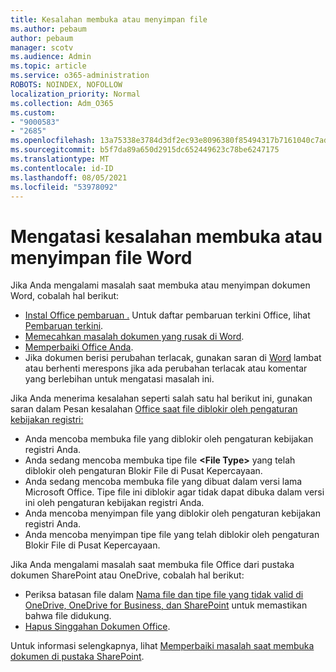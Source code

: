 ```yaml
---
title: Kesalahan membuka atau menyimpan file
ms.author: pebaum
author: pebaum
manager: scotv
ms.audience: Admin
ms.topic: article
ms.service: o365-administration
ROBOTS: NOINDEX, NOFOLLOW
localization_priority: Normal
ms.collection: Adm_O365
ms.custom:
- "9000583"
- "2685"
ms.openlocfilehash: 13a75338e3784d3df2ec93e8096380f85494317b7161040c7ad60ad830f9211d
ms.sourcegitcommit: b5f7da89a650d2915dc652449623c78be6247175
ms.translationtype: MT
ms.contentlocale: id-ID
ms.lasthandoff: 08/05/2021
ms.locfileid: "53978092"
---
```

# <a name="resolve-errors-opening-or-saving-word-files"></a>Mengatasi kesalahan membuka atau menyimpan file Word

Jika Anda mengalami masalah saat membuka atau menyimpan dokumen Word, cobalah hal berikut:

- [Instal Office pembaruan .](https://support.office.com/article/2ab296f3-7f03-43a2-8e50-46de917611c5) Untuk daftar pembaruan terkini Office, lihat [Pembaruan terkini](https://docs.microsoft.com/officeupdates/office-updates-msi).
- [Memecahkan masalah dokumen yang rusak di Word](https://docs.microsoft.com/office/troubleshoot/word/damaged-documents-in-word).
- [Memperbaiki Office Anda](https://support.office.com/Article/Repair-an-Office-application-7821d4b6-7c1d-4205-aa0e-a6b40c5bb88b).
- Jika dokumen berisi perubahan terlacak, gunakan saran di [Word](https://docs.microsoft.com/office/troubleshoot/word/word-stops-responding) lambat atau berhenti merespons jika ada perubahan terlacak atau komentar yang berlebihan untuk mengatasi masalah ini.

Jika Anda menerima kesalahan seperti salah satu hal berikut ini, gunakan saran dalam Pesan kesalahan [Office saat file diblokir oleh pengaturan kebijakan registri:](https://docs.microsoft.com/office/troubleshoot/settings/file-blocked-in-office)

- Anda mencoba membuka file yang diblokir oleh pengaturan kebijakan registri Anda.
- Anda sedang mencoba membuka tipe file **\<File Type\>** yang telah diblokir oleh pengaturan Blokir File di Pusat Kepercayaan.
- Anda sedang mencoba membuka file yang dibuat dalam versi lama Microsoft Office. Tipe file ini diblokir agar tidak dapat dibuka dalam versi ini oleh pengaturan kebijakan registri Anda.
- Anda mencoba menyimpan file yang diblokir oleh pengaturan kebijakan registri Anda.
- Anda mencoba menyimpan tipe file yang telah diblokir oleh pengaturan Blokir File di Pusat Kepercayaan.

Jika Anda mengalami masalah saat membuka file Office dari pustaka dokumen SharePoint atau OneDrive, cobalah hal berikut:

- Periksa batasan file dalam [Nama file dan tipe file yang tidak valid di OneDrive, OneDrive for Business, dan SharePoint](https://support.office.com/article/64883a5d-228e-48f5-b3d2-eb39e07630fa) untuk memastikan bahwa file didukung. 
- [Hapus Singgahan Dokumen Office](https://support.office.com/article/b1d3765e-d71b-4bb8-99ca-acd22c42995d
). 

Untuk informasi selengkapnya, lihat [Memperbaiki masalah saat membuka dokumen di pustaka SharePoint](https://support.office.com/article/31329fa1-4ad0-47fc-95d8-bb0c5b12a536).
